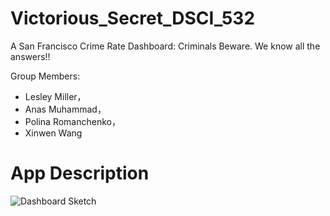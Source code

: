 # Victorious_Secret_DSCI_532
A San Francisco Crime Rate Dashboard: Criminals Beware. We know all the answers!! 


Group Members:

- Lesley Miller，
- Anas Muhammad，
- Polina Romanchenko，
- Xinwen Wang

# App Description 





![Dashboard Sketch](https://github.com/UBC-MDS/Victorious_Secret_DSCI_532/blob/master/img/victorious_secret_dashboard.png?raw=true)

